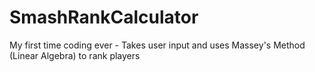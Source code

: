 # SmashRankCalculator
My first time coding ever - Takes user input and uses Massey's Method (Linear Algebra) to rank players
